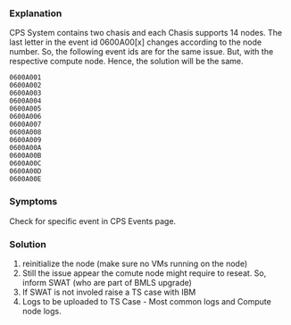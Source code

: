  
### Explanation

CPS System contains two chasis and each Chasis supports 14 nodes. The last letter in the event id 0600A00[x] changes according to the node number. So, the following event ids are for the same issue. But, with the respective compute node. Hence, the solution will be the same.

    0600A001
    0600A002
    0600A003
    0600A004
    0600A005
    0600A006
    0600A007
    0600A008
    0600A009
    0600A00A
    0600A00B
    0600A00C
    0600A00D
    0600A00E

### Symptoms

Check for specific event in CPS Events page.

### Solution

1. reinitialize the node (make sure no VMs running on the node)
2. Still the issue appear the comute node might require to reseat. So, inform SWAT (who are part of BMLS upgrade) 
3. If SWAT is not involed raise a TS case with IBM
4. Logs to be uploaded to TS Case - Most common logs and Compute node logs.
